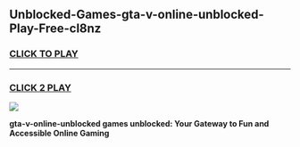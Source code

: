 
## Unblocked-Games-gta-v-online-unblocked-Play-Free-cl8nz
<h3>
<a href="https://premium76.site?title=gta-v-online-unblocked&ref=21A">CLICK TO PLAY</a></h3>
<hr>

<h3>
<a href="https://premium76.site?title=gta-v-online-unblocked&ref=21A">CLICK 2 PLAY</a>
  
</h3>

<a href="https://premium76.site?title=gta-v-online-unblocked&ref=21A"><img src="https://clearcache.store/games.png"></a>


**gta-v-online-unblocked games unblocked: Your Gateway to Fun and Accessible Online Gaming**
